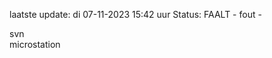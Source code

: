 laatste update: 
di 07-11-2023 15:42   uur 
Status: FAALT - fout - 
<div class="service R">svn</div><div class="service Y">microstation</div>